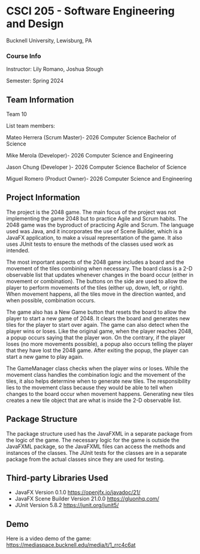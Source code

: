 # CSCI 205 - Software Engineering and Design
Bucknell University,
Lewisburg, PA
### Course Info
Instructor: Lily Romano, Joshua Stough

Semester: Spring 2024
## Team Information

Team 10

List team members:

Mateo Herrera (Scrum Master)- 2026 Computer Science Bachelor of Science

Mike Merola (Developer)- 2026 Computer Science and Engineering

Jason Chung (Developer )- 2026 Computer Science Bachelor of Science

Miguel Romero (Product Owner)- 2026 Computer Science and Engineering


## Project Information
The project is the 2048 game. The main focus of the project was not implementing the game 2048 but to practice
Agile and Scrum habits. The 2048 game was the byproduct of practicing Agile and Scrum. The language used was Java, 
and it incorporates the use of Scene Builder, which is a JavaFX application, to make a visual representation of 
the game. It also uses JUnit tests to ensure the methods of the classes used work as intended. 

The most important aspects of the 2048 game includes a board and the movement of the tiles combining when necessary.
The board class is a 2-D observable list that updates whenever changes in the board occur (either in movement or 
combination). The buttons on the side are used to allow the player to perform movements of the tiles (either up, down, 
left, or right). When movement happens, all the tiles move in the direction wanted, and when possible, combination 
occurs.

The game also has a New Game button that resets the board to allow the player to start a new game of 2048. It clears the
board and generates new tiles for the player to start over again. The game can also detect when the player wins or loses.
Like the original game, when the player reaches 2048, a popup occurs saying that the player won. On the contrary, if the
player loses (no more movements possible), a popup also occurs telling the player that they have lost the 2048 game. 
After exiting the popup, the player can start a new game to play again.

The GameManager class checks when the player wins or loses. While the movement class handles the combination logic and 
the movement of the tiles, it also helps determine when to generate new tiles. The responsibility lies to the movement
class because they would be able to tell when changes to the board occur when movement happens. Generating new tiles 
creates a new tile object that are what is inside the 2-D observable list. 

## Package Structure
The package structure used has the JavaFXML in a separate package from the logic of the game. The necessary logic for 
the game is outside the JavaFXML package, so the JavaFXML files can access the methods and instances of the classes.
The JUnit tests for the classes are in a separate package from the actual classes since they are used for testing.

## Third-party Libraries Used
- JavaFX Version 0.1.0 https://openjfx.io/javadoc/21/
- JavaFX Scene Builder Version 21.0.0 https://gluonhq.com/
- JUnit Version 5.8.2 https://junit.org/junit5/

## Demo
Here is a video demo of the game: https://mediaspace.bucknell.edu/media/t/1_rrc4c6at